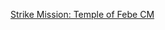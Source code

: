 [Strike Mission: Temple of Febe CM](https://github.com/CSMRu/gws2/blob/mainstream/Strike%20Mission/Temple%20of%20Febe%20CM.md)
